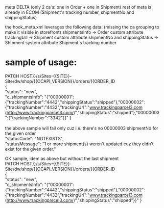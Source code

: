 meta DELTA (only 2 ca's: one in Order + one in Shipment) rest of meta is already in ECOM (Shipment's tracking number, shipmentNo and shippingStatus)


the hook_meta.xml leverages the following data: (missing the ca grouping to make it visible in storefront) 
shipmentsInfo → Order custom attribute
trackingUrl → Shipment custom attribute
shipmentNo and shippingStatus → Shipment system attribute
Shipment's tracking number

# sample of usage:

PATCH HOST}}/s/Sites-{{SITE}}-Site/dw/shop/{{OCAPI_VERSION}}/orders/{{ORDER_ID<br>
{<br>
 "status": "new",<br>
 "c_shipmentsInfo": "{\"00000001\":{\"trackingNumber\":\"4442\",\"shippingStatus\":\"shipped\"},\"00000002\":{\"trackingNumber\":\"4432\",\"trackingUrl\":\"www.trackingparcel3.com (http://www.trackingparcel3.com/)\",\"shippingStatus\":\"shipped\"},\"00000003\":{\"trackingNumber\":\"3342\"}}"
}
<br>
<br>
the above sample will fail only cuz i.e. there's no 00000003 shipmentNo for the given order <br>
 "statusCode": "NOTEXISTS",<br>
 "statusMessage": "1 or more shipment(s) weren't updated cuz they didn't exist for the given order."<br>

OK sample, idem as above but without the last shipment<br>
PATCH HOST}}/s/Sites-{{SITE}}-Site/dw/shop/{{OCAPI_VERSION}}/orders/{{ORDER_ID<br>
{<br>
 "status": "new",<br>
 "c_shipmentsInfo": "{\"00000001\":{\"trackingNumber\":\"4442\",\"shippingStatus\":\"shipped\"},\"00000002\":{\"trackingNumber\":\"4432\",\"trackingUrl\":\"www.trackingparcel3.com (http://www.trackingparcel3.com/)\",\"shippingStatus\":\"shipped\"}}"
}
